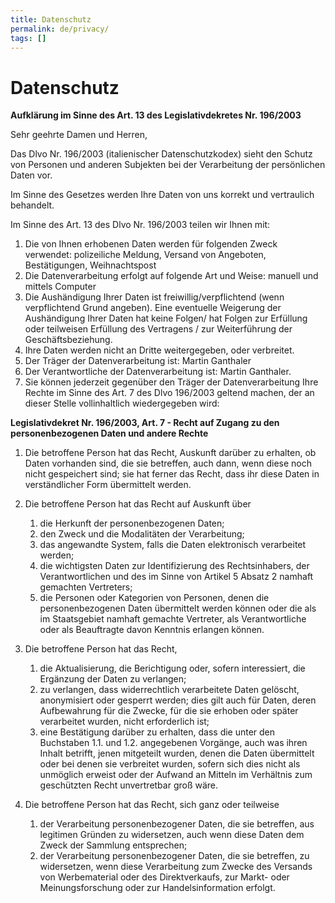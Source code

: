 ```yaml
---
title: Datenschutz
permalink: de/privacy/
tags: []
---
```


# Datenschutz

**Aufklärung im Sinne des Art. 13 des Legislativdekretes Nr. 196/2003**

Sehr geehrte Damen und Herren,

Das Dlvo Nr. 196/2003 (italienischer Datenschutzkodex) sieht den Schutz von Personen und anderen Subjekten bei der Verarbeitung der persönlichen Daten vor.

Im Sinne des Gesetzes werden Ihre Daten von uns korrekt und vertraulich behandelt.

Im Sinne des Art. 13 des Dlvo Nr. 196/2003 teilen wir Ihnen mit:

1. Die von Ihnen erhobenen Daten werden für folgenden Zweck verwendet: polizeiliche Meldung, Versand von Angeboten, Bestätigungen, Weihnachtspost
2. Die Datenverarbeitung erfolgt auf folgende Art und Weise: manuell und mittels Computer
3. Die Aushändigung Ihrer Daten ist freiwillig/verpflichtend (wenn verpflichtend Grund angeben).
Eine eventuelle Weigerung der Aushändigung Ihrer Daten hat keine Folgen/ hat Folgen zur Erfüllung oder teilweisen Erfüllung des Vertragens / zur Weiterführung der Geschäftsbeziehung.
4. Ihre Daten werden nicht an Dritte weitergegeben, oder verbreitet.
5. Der Träger der Datenverarbeitung ist: Martin Ganthaler
6. Der Verantwortliche der Datenverarbeitung ist: Martin Ganthaler.
7. Sie können jederzeit gegenüber den Träger der Datenverarbeitung Ihre Rechte im Sinne des Art. 7 des Dlvo 196/2003 geltend machen, der an dieser Stelle vollinhaltlich wiedergegeben wird:

**Legislativdekret Nr. 196/2003, Art. 7 - Recht auf Zugang zu den personenbezogenen Daten und andere Rechte**

1. Die betroffene Person hat das Recht, Auskunft darüber zu erhalten, ob Daten vorhanden sind, die sie betreffen, auch dann, wenn diese noch nicht gespeichert sind; sie hat ferner das Recht, dass ihr diese Daten in verständlicher Form übermittelt werden.
2. Die betroffene Person hat das Recht auf Auskunft über

    1. die Herkunft der personenbezogenen Daten;
    2. den Zweck und die Modalitäten der Verarbeitung;
    3. das angewandte System, falls die Daten elektronisch verarbeitet werden;
    4. die wichtigsten Daten zur Identifizierung des Rechtsinhabers, der Verantwortlichen und des im Sinne von Artikel 5 Absatz 2 namhaft gemachten Vertreters;
    5. die Personen oder Kategorien von Personen, denen die personenbezogenen Daten übermittelt werden können oder die als im Staatsgebiet namhaft gemachte Vertreter, als Verantwortliche oder als Beauftragte davon Kenntnis erlangen können.

3. Die betroffene Person hat das Recht,

    1. die Aktualisierung, die Berichtigung oder, sofern interessiert, die Ergänzung der Daten zu verlangen;
    2. zu verlangen, dass widerrechtlich verarbeitete Daten gelöscht, anonymisiert oder gesperrt werden; dies gilt auch für Daten, deren Aufbewahrung für die Zwecke, für die sie erhoben oder später verarbeitet wurden, nicht erforderlich ist;
    3. eine Bestätigung darüber zu erhalten, dass die unter den Buchstaben 1.1. und 1.2. angegebenen Vorgänge, auch was ihren Inhalt betrifft, jenen mitgeteilt wurden, denen die Daten übermittelt oder bei denen sie verbreitet wurden, sofern sich dies nicht als unmöglich erweist oder der Aufwand an Mitteln im Verhältnis zum geschützten Recht unvertretbar groß wäre.

4. Die betroffene Person hat das Recht, sich ganz oder teilweise

    1. der Verarbeitung personenbezogener Daten, die sie betreffen, aus legitimen Gründen zu widersetzen, auch wenn diese Daten dem Zweck der Sammlung entsprechen;
    2. der Verarbeitung personenbezogener Daten, die sie betreffen, zu widersetzen, wenn diese Verarbeitung zum Zwecke des Versands von Werbematerial oder des Direktverkaufs, zur Markt- oder Meinungsforschung oder zur Handelsinformation erfolgt.